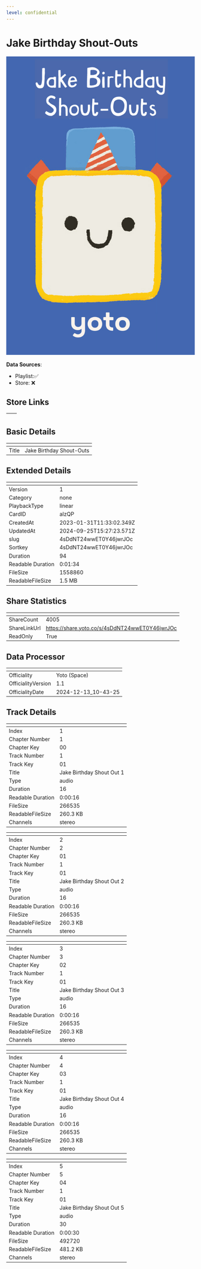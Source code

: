 ```yaml
---
level: confidential
---
```

# Jake Birthday Shout-Outs

![card_[aIzQP].png](../../img/cards/card_[aIzQP].png)

**Data Sources**: 

- Playlist:✅
- Store: ❌


## Store Links

| <!-- --> | <!-- --> |
| - | - |


## Basic Details

| <!-- --> | <!-- --> |
| - | - |
| Title | Jake Birthday Shout-Outs |


## Extended Details

| <!-- --> | <!-- --> |
| - | - |
| Version | 1 |
| Category | none |
| PlaybackType | linear |
| CardID | aIzQP |
| CreatedAt | 2023-01-31T11:33:02.349Z |
| UpdatedAt | 2024-09-25T15:27:23.571Z |
| slug | 4sDdNT24wwET0Y46jwrJOc |
| Sortkey | 4sDdNT24wwET0Y46jwrJOc |
| Duration | 94 |
| Readable Duration | 0:01:34 |
| FileSize | 1558860 |
| ReadableFileSize | 1.5 MB |


## Share Statistics

| <!-- --> | <!-- --> |
| - | - |
| ShareCount | 4005 |
| ShareLinkUrl | https://share.yoto.co/s/4sDdNT24wwET0Y46jwrJOc |
| ReadOnly | True |


## Data Processor

| <!-- --> | <!-- --> |
| - | - |
| Officiality | Yoto (Space)
| OfficialityVersion | 1.1
| OfficialityDate | 2024-12-13_10-43-25


## Track Details

| <!-- --> | <!-- --> |
| - | - |
| Index | 1 |
| Chapter Number | 1 |
| Chapter Key | 00 |
| Track Number | 1 |
| Track Key | 01 |
| Title | Jake Birthday Shout Out 1 |
| Type | audio |
| Duration | 16 |
| Readable Duration | 0:00:16 |
| FileSize | 266535 |
| ReadableFileSize | 260.3 KB |
| Channels | stereo |

| <!-- --> | <!-- --> |
| - | - |
| Index | 2 |
| Chapter Number | 2 |
| Chapter Key | 01 |
| Track Number | 1 |
| Track Key | 01 |
| Title | Jake Birthday Shout Out 2 |
| Type | audio |
| Duration | 16 |
| Readable Duration | 0:00:16 |
| FileSize | 266535 |
| ReadableFileSize | 260.3 KB |
| Channels | stereo |

| <!-- --> | <!-- --> |
| - | - |
| Index | 3 |
| Chapter Number | 3 |
| Chapter Key | 02 |
| Track Number | 1 |
| Track Key | 01 |
| Title | Jake Birthday Shout Out 3 |
| Type | audio |
| Duration | 16 |
| Readable Duration | 0:00:16 |
| FileSize | 266535 |
| ReadableFileSize | 260.3 KB |
| Channels | stereo |

| <!-- --> | <!-- --> |
| - | - |
| Index | 4 |
| Chapter Number | 4 |
| Chapter Key | 03 |
| Track Number | 1 |
| Track Key | 01 |
| Title | Jake Birthday Shout Out 4 |
| Type | audio |
| Duration | 16 |
| Readable Duration | 0:00:16 |
| FileSize | 266535 |
| ReadableFileSize | 260.3 KB |
| Channels | stereo |

| <!-- --> | <!-- --> |
| - | - |
| Index | 5 |
| Chapter Number | 5 |
| Chapter Key | 04 |
| Track Number | 1 |
| Track Key | 01 |
| Title | Jake Birthday Shout Out 5 |
| Type | audio |
| Duration | 30 |
| Readable Duration | 0:00:30 |
| FileSize | 492720 |
| ReadableFileSize | 481.2 KB |
| Channels | stereo |

